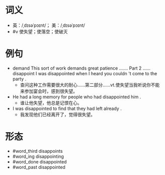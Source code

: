 # 词义
- 英：/ˌdɪsəˈpɔɪnt/； 美：/ˌdɪsəˈpɔɪnt/
- #v 使失望；使落空；使破灭
# 例句
- demand This sort of work demands great patience ....... Part 2 ...... disappoint I was disappointed when I heard you couldn 't come to the party .
	- 查问这种工作需要很大的耐心……第二部分……vt.使失望当我听说你不能来参加宴会时，感到很失望。
- He had a long memory for people who had disappointed him .
	- 谁让他失望，他总是记恨在心。
- I was disappointed to find that they had left already .
	- 我发现他们已经离开了，觉得很失望。
# 形态
- #word_third disappoints
- #word_ing disappointing
- #word_done disappointed
- #word_past disappointed
